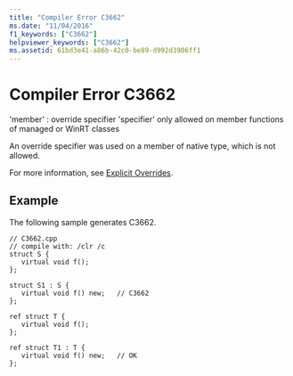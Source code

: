 ```yaml
---
title: "Compiler Error C3662"
ms.date: "11/04/2016"
f1_keywords: ["C3662"]
helpviewer_keywords: ["C3662"]
ms.assetid: 61bd3e41-a86b-42c0-be89-d992d3906ff1
---
```

# Compiler Error C3662

'member' : override specifier 'specifier' only allowed on member functions of managed or WinRT classes

An override specifier was used on a member of native type, which is not allowed.

For more information, see [Explicit Overrides](../../extensions/explicit-overrides-cpp-component-extensions.md).

## Example

The following sample generates C3662.

```
// C3662.cpp
// compile with: /clr /c
struct S {
   virtual void f();
};

struct S1 : S {
   virtual void f() new;   // C3662
};

ref struct T {
   virtual void f();
};

ref struct T1 : T {
   virtual void f() new;   // OK
};
```
